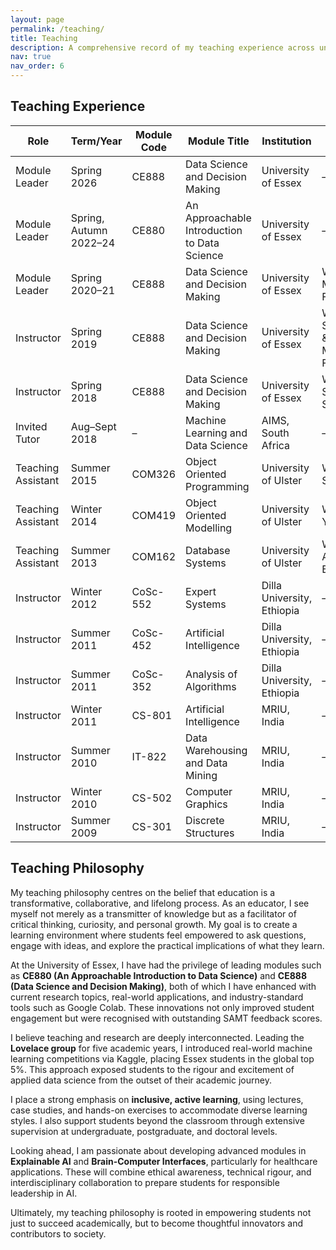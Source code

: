 ```yaml
---
layout: page
permalink: /teaching/
title: Teaching
description: A comprehensive record of my teaching experience across universities in the UK, Ethiopia, and India, covering modules in AI, data science, programming, and databases.
nav: true
nav_order: 6
---
```


<!-- For now, this page is assumed to be a static description of your courses. You can convert it to a collection similar to `_projects/` so that you can have a dedicated page for each course.

Organize your courses by years, topics, or universities, however you like! -->

## Teaching Experience 

| Role              | Term/Year              | Module Code | Module Title                                      | Institution                                 | Notes                                |
|-------------------|------------------------|-------------|---------------------------------------------------|---------------------------------------------|--------------------------------------|
| Module Leader     | Spring 2026            | CE888       | Data Science and Decision Making                  | University of Essex                         | –                                    |
| Module Leader     | Spring, Autumn 2022–24 | CE880       | An Approachable Introduction to Data Science      | University of Essex                         | –                                    |
| Module Leader     | Spring 2020–21         | CE888       | Data Science and Decision Making                  | University of Essex                         | With Dr Ana Matrán-Fernández         |
| Instructor        | Spring 2019            | CE888       | Data Science and Decision Making                  | University of Essex                         | With Dr Samothrakis & Dr Matrán-Fernández |
| Instructor        | Spring 2018            | CE888       | Data Science and Decision Making                  | University of Essex                         | With Dr Spyros Samothrakis           |
| Invited Tutor     | Aug–Sept 2018          | –           | Machine Learning and Data Science                 | AIMS, South Africa                          | –                                    |
| Teaching Assistant| Summer 2015            | COM326      | Object Oriented Programming                       | University of Ulster                        | With Dr Mia Siddique                  |
| Teaching Assistant| Winter 2014            | COM419      | Object Oriented Modelling                         | University of Ulster                        | With Dr Yuhua Li                      |
| Teaching Assistant| Summer 2013            | COM162      | Database Systems                                  | University of Ulster                        | With Dr Ammar Belatreche              |
| Instructor        | Winter 2012            | CoSc-552    | Expert Systems                                    | Dilla University, Ethiopia                  | –                                    |
| Instructor        | Summer 2011            | CoSc-452    | Artificial Intelligence                           | Dilla University, Ethiopia                  | –                                    |
| Instructor        | Summer 2011            | CoSc-352    | Analysis of Algorithms                            | Dilla University, Ethiopia                  | –                                    |
| Instructor        | Winter 2011            | CS-801      | Artificial Intelligence                           | MRIU, India                                 | –                                    |
| Instructor        | Summer 2010            | IT-822      | Data Warehousing and Data Mining                  | MRIU, India                                 | –                                    |
| Instructor        | Winter 2010            | CS-502      | Computer Graphics                                 | MRIU, India                                 | –                                    |
| Instructor        | Summer 2009            | CS-301      | Discrete Structures                               | MRIU, India                                 | –                                    |





## Teaching Philosophy

My teaching philosophy centres on the belief that education is a transformative, collaborative, and lifelong process. As an educator, I see myself not merely as a transmitter of knowledge but as a facilitator of critical thinking, curiosity, and personal growth. My goal is to create a learning environment where students feel empowered to ask questions, engage with ideas, and explore the practical implications of what they learn.

At the University of Essex, I have had the privilege of leading modules such as **CE880 (An Approachable Introduction to Data Science)** and **CE888 (Data Science and Decision Making)**, both of which I have enhanced with current research topics, real-world applications, and industry-standard tools such as Google Colab. These innovations not only improved student engagement but were recognised with outstanding SAMT feedback scores.

I believe teaching and research are deeply interconnected. Leading the **Lovelace group** for five academic years, I introduced real-world machine learning competitions via Kaggle, placing Essex students in the global top 5%. This approach exposed students to the rigour and excitement of applied data science from the outset of their academic journey.

I place a strong emphasis on **inclusive, active learning**, using lectures, case studies, and hands-on exercises to accommodate diverse learning styles. I also support students beyond the classroom through extensive supervision at undergraduate, postgraduate, and doctoral levels.

Looking ahead, I am passionate about developing advanced modules in **Explainable AI** and **Brain-Computer Interfaces**, particularly for healthcare applications. These will combine ethical awareness, technical rigour, and interdisciplinary collaboration to prepare students for responsible leadership in AI.

Ultimately, my teaching philosophy is rooted in empowering students not just to succeed academically, but to become thoughtful innovators and contributors to society.
